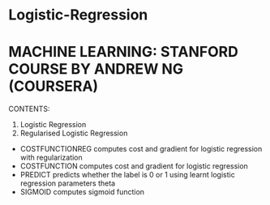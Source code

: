 # Logistic-Regression
# MACHINE LEARNING: STANFORD COURSE BY ANDREW NG (COURSERA)
CONTENTS:
1. Logistic Regression
2. Regularised Logistic Regression


-  COSTFUNCTIONREG computes cost and gradient for logistic regression with regularization
-  COSTFUNCTION computes cost and gradient for logistic regression
-  PREDICT predicts whether the label is 0 or 1 using learnt logistic regression parameters theta
-  SIGMOID computes sigmoid function
    
